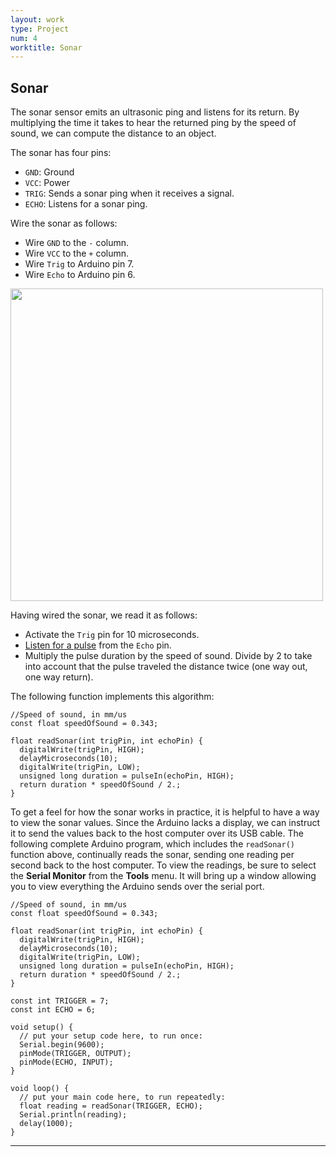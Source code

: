 ```yaml
---
layout: work
type: Project
num: 4
worktitle: Sonar
---
```


## Sonar

The sonar sensor emits an ultrasonic ping and listens for its return. By multiplying the 
time it takes to hear the returned ping by the speed of sound, we can compute the distance to an object.

The sonar has four pins:
* `GND`: Ground
* `VCC`: Power
* `TRIG`: Sends a sonar ping when it receives a signal.
* `ECHO`: Listens for a sonar ping.

Wire the sonar as follows:
* Wire `GND` to the `-` column.
* Wire `VCC` to the `+` column.
* Wire `Trig` to Arduino pin 7.
* Wire `Echo` to Arduino pin 6.

<img src="https://hendrix-cs.github.io{{site.baseurl}}/assets/images/WiringDiagram.png" width=500>

Having wired the sonar, we read it as follows:
* Activate the `Trig` pin for 10 microseconds.
* [Listen for a pulse](https://www.arduino.cc/reference/en/language/functions/advanced-io/pulsein/) from the `Echo` pin.
* Multiply the pulse duration by the speed of sound. Divide by 2 to take into account that the pulse traveled the
  distance twice (one way out, one way return).
  
The following function implements this algorithm:
```
//Speed of sound, in mm/us
const float speedOfSound = 0.343;

float readSonar(int trigPin, int echoPin) {
  digitalWrite(trigPin, HIGH);
  delayMicroseconds(10);
  digitalWrite(trigPin, LOW);
  unsigned long duration = pulseIn(echoPin, HIGH);
  return duration * speedOfSound / 2.;
}
```

To get a feel for how the sonar works in practice, it is helpful to have a way to view the sonar values.
Since the Arduino lacks a display, we can instruct it to send the values back to the host computer over
its USB cable. The following complete Arduino program, which includes the `readSonar()` function above, 
continually reads the sonar, sending one reading per second back to the host computer. To view the readings,
be sure to select the **Serial Monitor** from the **Tools** menu. It will bring up a window allowing you to view
everything the Arduino sends over the serial port.

```
//Speed of sound, in mm/us
const float speedOfSound = 0.343;

float readSonar(int trigPin, int echoPin) {
  digitalWrite(trigPin, HIGH);
  delayMicroseconds(10);
  digitalWrite(trigPin, LOW);
  unsigned long duration = pulseIn(echoPin, HIGH);
  return duration * speedOfSound / 2.;
}

const int TRIGGER = 7;
const int ECHO = 6;

void setup() {
  // put your setup code here, to run once:
  Serial.begin(9600);
  pinMode(TRIGGER, OUTPUT);
  pinMode(ECHO, INPUT);
}

void loop() {
  // put your main code here, to run repeatedly:
  float reading = readSonar(TRIGGER, ECHO);
  Serial.println(reading);
  delay(1000);
}
```

------------------------------------------------------------------------
